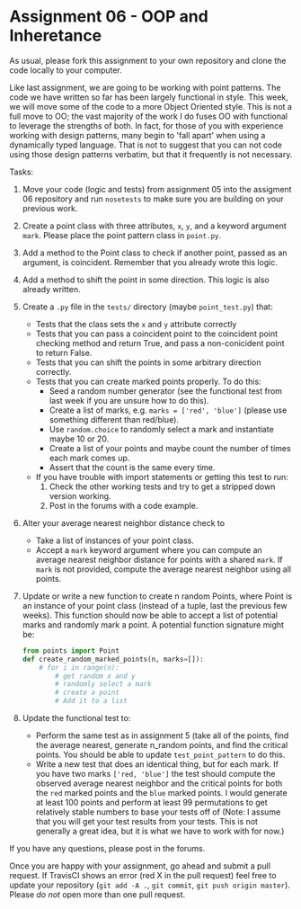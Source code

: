 # Assignment 06 - OOP and Inheretance

As usual, please fork this assignment to your own repository and
clone the code locally to your computer. 

Like last assignment, we are going to be working with point patterns.  The code 
we have written so far has been largely functional in style.  This week, we will
move some of the code to a more Object Oriented style.  This is not a full
move to OO; the vast majority of the work I do fuses OO with functional to 
leverage the strengths of both.  In fact, for those of you with experience
working with design patterns, many begin to 'fall apart' when using a 
dynamically typed language.  That is not to suggest that you can not code using
those design patterns verbatim, but that it frequently is not necessary.

Tasks:

1. Move your code (logic and tests) from assignment 05 into the assigment 06 repository and run `nosetests` to make sure you are building on your previous work.
1. Create a point class with three attributes, `x`, `y`, and a keyword argument `mark`.  Please place the point pattern class in `point.py`.
1. Add a method to the Point class to check if another point, passed as an argument, is coincident.  Remember that you already wrote this logic.
1. Add a method to shift the point in some direction.  This logic is also already written.
1. Create a `.py` file in the `tests/` directory (maybe `point_test.py`) that:
	* Tests that the class sets the `x` and `y` attribute correctly
	* Tests that you can pass a coincident point to the coincident point checking method and return True, and pass a non-conicident point to return False.
	* Tests that you can shift the points in some arbitrary direction correctly. 
	* Tests that you can create marked points properly.  To do this:
		* Seed a random number generator (see the functional test from last week if you are unsure how to do this).
		* Create a list of marks, e.g. `marks = ['red', 'blue']` (please use something different than red/blue).
		* Use `random.choice` to randomly select a mark and instantiate maybe 10 or 20.
		* Create a list of your points and maybe count the number of times each mark comes up.
		* Assert that the count is the same every time.
	* If you have trouble with import statements or getting this test to run:
		1. Check the other working tests and try to get a stripped down version working.
		2. Post in the forums with a code example. 	
1. Alter your average nearest neighbor distance check to 
	* Take a list of instances of your point class.
	* Accept a `mark` keyword argument where you can compute an average nearest neighbor distance for points with a shared `mark`.  If `mark` is not provided, compute the average nearest neighbor using all points.
1. Update or write a new function to create n random Points, where Point is an instance of your point class (instead of a tuple, last the previous few weeks).  This function should now be able to accept a list of potential marks and randomly mark a point.  A potential function signature might be:
 
	```python
	from points import Point
	def create_random_marked_points(n, marks=[]):
	    # for i in range(n):
		    # get random x and y
	   	   	# randomly select a mark
		    # create a point
		    # Add it to a list
	```

1. Update the functional test to:
	* Perform the same test as in assignment 5 (take all of the points, find the average nearest, generate n_random points, and find the critical points.  You should be able to update `test_point_pattern` to do this.
	* Write a new test that does an identical thing, but for each mark.  If you have two marks `['red, 'blue']` the test should compute the observed average nearest neighbor and the critical points for both the `red` marked points and the `blue` marked points.  I would generate at least 100 points and perform at least 99 permutations to get relatively stable numbers to base your tests off of (Note: I assume that you will get your test results from your tests.  This is not generally a great idea, but it is what we have to work with for now.)

If you have any questions, please post in the forums.

Once you are happy with your assignment, go ahead and submit a pull request.
If TravisCI shows an error (red X in the pull request) feel free to update
your repository (`git add -A .`, `git commit`, `git push origin master`).  Please
*do not* open more than one pull request.



